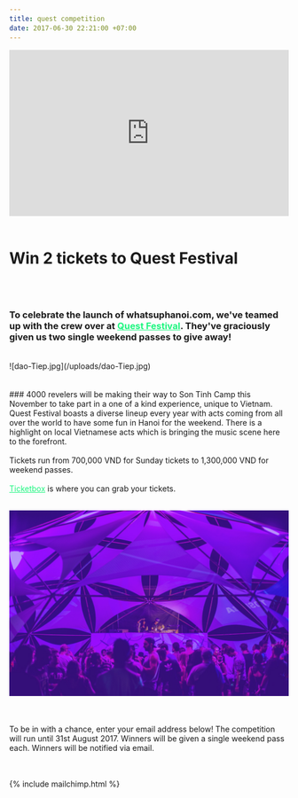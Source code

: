 ```yaml
---
title: quest competition
date: 2017-06-30 22:21:00 +07:00
---
```


<iframe width="100%" height="300" src="https://www.youtube.com/embed/KtqqZfscEPY" frameborder="0" allowfullscreen></iframe>
  
  
<br>
<br>

# Win 2 tickets to Quest Festival

 
<br>
<br> 
  

### To celebrate the launch of whatsuphanoi.com, we've teamed up with the crew over at <a href="http://questfestival.net/" style="color: #1df67f">Quest Festival</a>. They've graciously given us two single weekend passes to give away!
<br>
  ![dao-Tiep.jpg](/uploads/dao-Tiep.jpg)  
<br>
<br>
<br>
### 4000 revelers will be making their way to Son Tinh Camp this November to take part in a one of a kind experience, unique to Vietnam. Quest Festival boasts a diverse lineup every year with acts coming from all over the world to have some fun in Hanoi for the weekend. There is a highlight on local Vietnamese acts which is bringing the music scene here to the forefront.<br><br>Tickets run from 700,000 VND for Sunday tickets to 1,300,000 VND for weekend passes.<br><br><a href="https://ticketbox.vn/quest-festival/" style="color: #1df67f">Ticketbox</a> is where you can grab your tickets.
  
<br>
<br>

![Jesse-Meadows-(5).jpg](/uploads/Jesse-Meadows-(5).jpg)
<br>
<br>
<br>

To be in with a chance, enter your email address below! The competition will run until 31st August 2017. Winners will be given a single weekend pass each. Winners will be notified via email.
<br>
<br>
<br>

{% include mailchimp.html %}